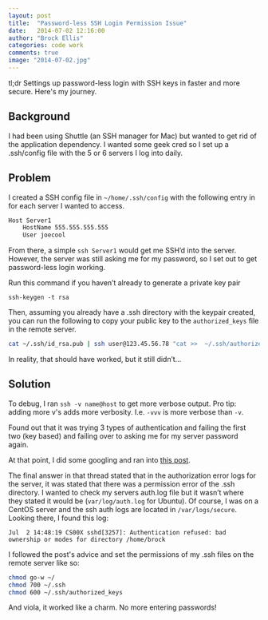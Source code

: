 ```yaml
---
layout: post
title:  "Password-less SSH Login Permission Issue"
date:   2014-07-02 12:16:00
author: "Brock Ellis"
categories: code work
comments: true
image: "2014-07-02.jpg"
---
```


tl;dr Settings up password-less login with SSH keys in faster and more secure. Here's my journey.

Background
-------------------
I had been using Shuttle (an SSH manager for Mac) but wanted to get rid of the application dependency. I wanted some geek cred so I set up a .ssh/config file with the 5 or 6 servers I log into daily.

Problem
---------------------
I created a SSH config file in `~/home/.ssh/config` with the following entry in for each server I wanted to access.

```bash
Host Server1
	HostName 555.555.555.555
	User joecool
```

From there, a simple `ssh Server1` would get me SSH’d into the server. However, the server was still asking me for my password, so I set out to get password-less login working.

Run this command if you haven’t already to generate a private key pair

```
ssh-keygen -t rsa
```

Then, assuming you already have a .ssh directory with the keypair created, you can run the following to copy your public key to the `authorized_keys` file in the remote server.

```bash
cat ~/.ssh/id_rsa.pub | ssh user@123.45.56.78 "cat >>  ~/.ssh/authorized_keys"
```

In reality, that should have worked, but it still didn’t…

Solution
-------------------------
To debug, I ran `ssh -v name@host` to get more verbose output. Pro tip: adding more v's adds more verbosity. I.e. `-vvv` is more verbose than `-v`.

Found out that it was trying 3 types of authentication and failing the first two (key based) and failing over to asking me for my server password again.

At that point, I did some googling and ran into [this post](https://bbs.archlinux.org/viewtopic.php?id=103954).

The final answer in that thread stated that in the authorization error logs for the server, it was stated that there was a permission error of the .ssh directory. I wanted to check my servers auth.log file but it wasn’t where they stated it would be (`var/log/auth.log` for Ubuntu). Of course, I was on a CentOS server and the ssh auth logs are located in `/var/logs/secure`. Looking there, I found this log:

```
Jul  2 14:48:19 CS00X sshd[3257]: Authentication refused: bad ownership or modes for directory /home/brock
```

I followed the post's advice and set the permissions of my .ssh files on the remote server like so:

```bash
chmod go-w ~/
chmod 700 ~/.ssh
chmod 600 ~/.ssh/authorized_keys
```

And viola, it worked like a charm. No more entering passwords!
